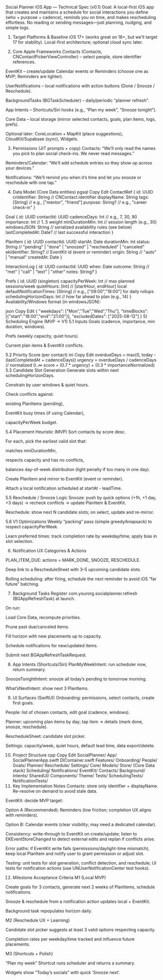 Social Planner iOS App — Technical Spec (v0.1)
Goal: A local-first iOS app that creates and maintains a schedule for social interactions you define (who + purpose + cadence), reminds you on time, and makes rescheduling effortless. No reading or sending messages—just planning, nudging, and simple logs.

1) Target Platforms & Baseline
iOS 17+ (works great on 18+, but we’ll target 17 for stability).
Local-first architecture; optional cloud sync later.

2) Core Apple Frameworks
Contacts (Contacts, CNContactPickerViewController) – select people, store identifier references.

EventKit – create/update Calendar events or Reminders (choose one as MVP; Reminders are lighter).

UserNotifications – local notifications with action buttons (Done / Snooze / Reschedule).

BackgroundTasks (BGTaskScheduler) – daily/periodic “planner refresh”.

App Intents – Shortcuts/Siri hooks (e.g., “Plan my week”, “Snooze tonight”).

Core Data – local storage (mirror selected contacts, goals, plan items, logs, prefs).

Optional later: CoreLocation + MapKit (place suggestions), CloudKit/Supabase (sync), Widgets.

3) Permissions (JIT prompts + copy)
Contacts: “We’ll only read the names you pick to plan social check-ins. We never read messages.”

Reminders/Calendar: “We’ll add schedule entries so they show up across your devices.”

Notifications: “We’ll remind you when it’s time and let you snooze or reschedule with one tap.”

4) Data Model (Core Data entities)
pgsql
Copy
Edit
ContactRef {
  id: UUID
  cnIdentifier: String      // CNContact.identifier
  displayName: String
  tags: [String]            // e.g., ["mentor", "friend"]
  purpose: String?          // e.g., "career check-in"
}

Goal {
  id: UUID
  contactId: UUID
  cadenceDays: Int          // e.g., 7, 30, 90
  importance: Int           // 1..5 weight
  minDurationMin: Int       // session length (e.g., 30)
  windowsJSON: String       // serialized availability rules (see below)
  lastCompletedAt: Date?    // last successful interaction
}

PlanItem {
  id: UUID
  contactId: UUID
  startAt: Date
  durationMin: Int
  status: String            // "pending" | "done" | "snoozed" | "rescheduled" | "canceled"
  ekIdentifier: String?     // EventKit id (event or reminder)
  origin: String            // "auto" | "manual"
  createdAt: Date
}

InteractionLog {
  id: UUID
  contactId: UUID
  when: Date
  outcome: String           // "met" | "call" | "text" | "other"
  notes: String?
}

Prefs {
  id: UUID (singleton)
  capacityPerWeek: Int      // max planned sessions/week
  quietHours: [Int]         // [startHour, endHour] local
  defaultNotificationTimes: [String] // e.g., ["09:00","18:00"] for daily rollups
  schedulingHorizonDays: Int // how far ahead to plan (e.g., 14)
}
Availability/Windows format (in windowsJSON):

json
Copy
Edit
{
  "weekdays": ["Mon","Tue","Wed","Thu"],
  "timeBlocks": [{"start":"18:00","end":"21:00"}],
  "excludedDates": ["2025-08-12"]
}
5) Scheduling Engine (MVP → V1)
5.1 Inputs
Goals (cadence, importance, min duration, windows).

Prefs (weekly capacity, quiet hours).

Current plan items & EventKit conflicts.

5.2 Priority Score (per contact)
ini
Copy
Edit
overdueDays = max(0, today - (lastCompletedAt + cadenceDays))
urgency     = overdueDays / cadenceDays         // normalized 0..∞
score       = (0.7 * urgency) + (0.3 * importanceNormalized)
5.3 Candidate Slot Generation
Generate slots within next schedulingHorizonDays.

Constrain by user windows & quiet hours.

Check conflicts against:

existing PlanItems (pending),

EventKit busy times (if using Calendar),

capacityPerWeek budget.

5.4 Placement Heuristic (MVP)
Sort contacts by score desc.

For each, pick the earliest valid slot that:

matches minDurationMin,

respects capacity and has no conflicts,

balances day-of-week distribution (light penalty if too many in one day).

Create PlanItem and mirror to EventKit (event or reminder).

Attach a local notification scheduled at startAt - leadTime.

5.5 Reschedule / Snooze Logic
Snooze: push by quick options (+1h, +1 day, +3 days) → recheck conflicts → update PlanItem & EventKit.

Reschedule: show next N candidate slots; on select, update and re-mirror.

5.6 V1 Optimizations
Weekly “packing” pass (simple greedy/knapsack) to respect capacityPerWeek.

Learn preferred times: track completion rate by weekday/time; apply bias in slot selection.

6) Notification UX
Categories & Actions

PLAN_ITEM_DUE: actions = MARK_DONE, SNOOZE, RESCHEDULE.

Deep link to a RescheduleSheet with 3–5 upcoming candidate slots.

Rolling scheduling: after firing, schedule the next reminder to avoid iOS “far future” batching.

7) Background Tasks
Register com.yourorg.socialplanner.refresh (BGAppRefreshTask) at launch.

On run:

Load Core Data, recompute priorities.

Prune past due/canceled items.

Fill horizon with new placements up to capacity.

Schedule notifications for new/updated items.

Submit next BGAppRefreshTaskRequest.

8) App Intents (Shortcuts/Siri)
PlanMyWeekIntent: run scheduler now, return summary.

SnoozeTonightIntent: snooze all today’s pending to tomorrow morning.

What’sNextIntent: show next 3 PlanItems.

9) UI Surfaces (SwiftUI)
Onboarding: permissions, select contacts, create first goals.

People: list of chosen contacts, edit goal (cadence, windows).

Planner: upcoming plan items by day; tap item → details (mark done, snooze, reschedule).

RescheduleSheet: candidate slot picker.

Settings: capacity/week, quiet hours, default lead time, data export/delete.

10) Project Structure
cpp
Copy
Edit
SocialPlanner/
  App/
    SocialPlannerApp.swift
    DIContainer.swift
  Features/
    Onboarding/
    People/
    Goals/
    Planner/
    Reschedule/
    Settings/
  Core/
    Models/
    Store/ (Core Data stack)
    Scheduling/
    Notifications/
    EventKit/
    Contacts/
    Background/
    Intents/
  SharedUI/
    Components/
    Theme/
  Tests/
    SchedulingTests/
    NotificationTests/
11) Key Implementation Notes
Contacts: store only identifier + displayName. Re-resolve on demand to avoid stale data.

EventKit: decide MVP target:

Option A (Recommended): Reminders (low friction; completion UX aligns with reminders).

Option B: Calendar events (clear visibility; may need a dedicated calendar).

Consistency: write-through to EventKit on create/update; listen to EKEventStoreChanged to detect external edits and replan if conflicts arise.

Error paths: if EventKit write fails (permissions/daylight-time mismatch), keep local PlanItem and notify user to grant permission or adjust slot.

Testing: unit tests for slot generation, conflict detection, and reschedule; UI tests for notification actions (use UNUserNotificationCenter test hooks).

12) Milestone Acceptance Criteria
M1 (Local MVP)

Create goals for 3 contacts, generate next 2 weeks of PlanItems, schedule notifications.

Snooze & reschedule from a notification action updates local + EventKit.

Background task repopulates horizon daily.

M2 (Reschedule UX + Learning)

Candidate slot picker suggests at least 3 valid options respecting capacity.

Completion rates per weekday/time tracked and influence future placements.

M3 (Shortcuts + Polish)

“Plan my week” Shortcut runs scheduler and returns a summary.

Widgets show “Today’s socials” with quick ‘Snooze next’.